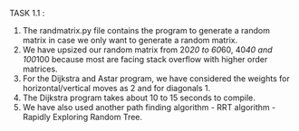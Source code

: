 TASK 1.1 :
 
1. The randmatrix.py file contains the program to generate a random matrix in case we only want to generate a random matrix.
2. We have upsized our random matrix from 20*20 to 60*60, 40*40 and 100*100 because most are facing stack overflow with higher order matrices.
3. For the Dijkstra and Astar program, we have considered the weights for horizontal/vertical moves as 2 and for diagonals 1. 
4. The Dijkstra program takes about 10 to 15 seconds to compile.
5. We have also used another path finding algorithm - RRT algorithm - Rapidly Exploring Random Tree. 
